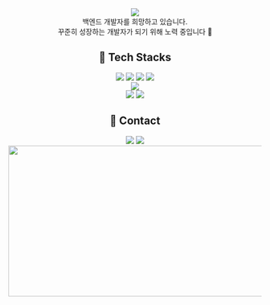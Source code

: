 <div align="center">
  <img src="https://capsule-render.vercel.app/api?type=Wave&animation=fadeIn&color=ECFAE5&height=150&section=header&text=안녕하세요!%20yxxjxxeee입니다%20(≧∇≦)ﾉ&fontSize=30&fontColor="eeeee" /><br/>
  백엔드 개발자를 희망하고 있습니다.<br/>
  꾸준히 성장하는 개발자가 되기 위해 노력 중입니다 💪
</div>

<h2 align="center">🌿 Tech Stacks</h2>
<div align="center">
  <img src="https://img.shields.io/badge/Java-007396?style=for-the-badge&logo=java&logoColor=white" />
  <img src="https://img.shields.io/badge/Spring_Boot-6DB33F?style=for-the-badge&logo=springboot&logoColor=white" />
  <img src="https://img.shields.io/badge/JavaScript-F7DF1E?style=for-the-badge&logo=javascript&logoColor=black" />
  <img src="https://img.shields.io/badge/Node.js-339933?style=for-the-badge&logo=node.js&logoColor=white" />
  <br/>
  <img src="https://img.shields.io/badge/MySQL-4479A1?style=for-the-badge&logo=mysql&logoColor=white" />
  <br/>
  <img src="https://img.shields.io/badge/Git-F05032?style=for-the-badge&logo=git&logoColor=white" />
  <img src="https://img.shields.io/badge/GitHub-181717?style=for-the-badge&logo=github&logoColor=white" />
</div>

<h2 align="center">🌿 Contact</h2>
<div align="center">
  <img src="https://img.shields.io/badge/yje44428.tistory.com-FF5722?style=for-the-badge&logo=tistory&logoColor=ffffff" />
  <img src="https://img.shields.io/badge/c0d1ngyje@gmail.com-D14836?style=for-the-badge&logo=gmail&logoColor=white" />
</div>

<div align="center">
  <a href="https://www.gitanimals.org/en_US?utm_medium=image&utm_source=yxxjxxeee&utm_content=farm" target="_blank" style="text-decoration: none; outline: none;">
    <img src="https://render.gitanimals.org/farms/yxxjxxeee" width="600" height="300" />
  </a>
</div>
